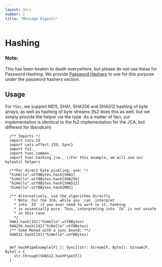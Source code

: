 ```yaml
---
layout: docs
number: 2
title: "Message Digests"
---
```


# Hashing 

### Note: 

This has been beaten to death everywhere, but please do not use
these for Password Hashing. We provide [Password Hashers](/tsec/docs/passwordhashers.html) 
to use for this purpose under the password hashers section.

## Usage

For `TSec`, we support MD5, SHA1, SHA256 and SHA512 hashing of byte arrays, as well as
hashing of byte streams (fs2 does this as well, but we simply provide the helper via the type.
As a matter of fact, our implementation is identical to the fs2 implementation for the JCA, but different
for libsodium)


```tut
  /** Imports */
  import cats.Id
  import cats.effect.{IO, Sync}
  import fs2._
  import tsec.common._
  import tsec.hashing.jca._ //For this example, we will use our byteutil helpers

  /**For direct byte pickling, use: */
  "hiHello".utf8Bytes.hash[SHA1]
  "hiHello".utf8Bytes.hash[SHA256]
  "hiHello".utf8Bytes.hash[SHA512]
  "hiHello".utf8Bytes.hash[MD5]

  /** Alternatively, use the algorithms directly
    * Note: For the JCA, while you _can_ interpret
    * into `IO` if you ever need to work in it, hashing
    * is essentially pure. Thus, interpreting into `Id` is not unsafe
    * in this case
    */
  SHA1.hash[Id]("hiHello".utf8Bytes)
  SHA256.hash[Id]("hiHello".utf8Bytes)
  /** Some Monad with a sync bound: **/
  SHA512.hash[IO]("hiHello".utf8Bytes)
  
  
  def hashPipeExample[F[_]: Sync](str: Stream[F, Byte]): Stream[F, Byte] = {
    str.through(SHA512.hashPipe[F])
  }
```

